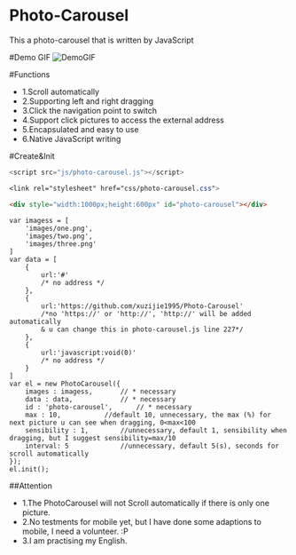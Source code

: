 # Photo-Carousel
This a photo-carousel that is written by JavaScript

#Demo GIF
![DemoGIF](https://raw.githubusercontent.com/xuzijie1995/Photo-Carousel/master/images/demo.gif)

#Functions
+ 1.Scroll  automatically
+ 2.Supporting left and right dragging
+ 3.Click the navigation point to switch
+ 4.Support click pictures to access the external address
+ 5.Encapsulated and easy to use
+ 6.Native JavaScript writing

#Create&Init
```js
<script src="js/photo-carousel.js"></script>
```
```css
<link rel="stylesheet" href="css/photo-carousel.css">
```
```html
<div style="width:1000px;height:600px" id="photo-carousel"></div>
```
```init
var imagess = [
	'images/one.png',
	'images/two.png',
	'images/three.png'
]
var data = [
	{
		url:'#' 
		/* no address */
	},
	{
		url:'https://github.com/xuzijie1995/Photo-Carousel' 
		/*no 'https://' or 'http://', 'http://' will be added automatically 
		& u can change this in photo-carousel.js line 227*/
	},
	{
		url:'javascript:void(0)' 
		/* no address */
	}
]
var el = new PhotoCarousel({
	images : imagess, 		// * necessary
	data : data, 			// * necessary
	id : 'photo-carousel', 		// * necessary
	max : 10, 			//default 10, unnecessary, the max (%) for next picture u can see when dragging, 0<max<100
	sensibility : 1,		//unnecessary, default 1, sensibility when dragging, but I suggest sensibility=max/10
	interval: 5 			//unnecessary, default 5(s), seconds for scroll automatically
});
el.init();
```
##Attention
+ 1.The PhotoCarousel will not Scroll automatically if there is only one picture.
+ 2.No testments for mobile yet, but I have done some adaptions to mobile, I need a volunteer. :P 
+ 3.I am practising my English.
